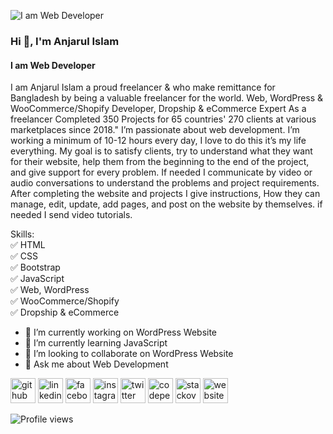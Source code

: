 ![I am Web Developer](https://media-exp1.licdn.com/dms/image/C4E16AQGBCQMYQlAu5Q/profile-displaybackgroundimage-shrink_200_800/0/1663693694458?e=1669248000&v=beta&t=O0Ckv4QouRWmtTrijboARZXLilGGW1qeDSXqQLUKNtk)

### Hi 👋, I'm Anjarul Islam
#### I am Web Developer

I am Anjarul Islam a proud freelancer & who make remittance for Bangladesh by being a valuable freelancer for the world.
Web, WordPress & WooCommerce/Shopify Developer, Dropship & eCommerce Expert 
As a freelancer Completed 350 Projects for 65 countries' 270 clients at various marketplaces since 2018."
I’m passionate about web development. I’m working a minimum of 10-12 hours every day, I love to do this it’s my life everything. My goal is to satisfy clients, try to understand what they want for their website, help them from the beginning to the end of the project, and give support for every problem. If needed I communicate by video or audio conversations to understand the problems and project requirements. After completing the website and projects I give instructions, How they can manage, edit, update, add pages, and post on the website by themselves. if needed I send video tutorials.

Skills: </br> ✅ HTML </br> ✅ CSS </br> ✅  Bootstrap </br>  ✅  JavaScript </br> ✅  Web, WordPress </br> ✅ WooCommerce/Shopify </br>✅ Dropship & eCommerce </br>

- 🔭 I’m currently working on WordPress Website 
- 🌱 I’m currently learning JavaScript 
- 👯 I’m looking to collaborate on WordPress Website 
- 💬 Ask me about Web Development 


[<img src='https://cdn.jsdelivr.net/npm/simple-icons@3.0.1/icons/github.svg' alt='github' height='40'>](https://github.com/anjarul-me)  [<img src='https://cdn.jsdelivr.net/npm/simple-icons@3.0.1/icons/linkedin.svg' alt='linkedin' height='40'>](https://www.linkedin.com/in/anjarul-me/)  [<img src='https://cdn.jsdelivr.net/npm/simple-icons@3.0.1/icons/facebook.svg' alt='facebook' height='40'>](https://www.facebook.com/anjarul360)  [<img src='https://cdn.jsdelivr.net/npm/simple-icons@3.0.1/icons/instagram.svg' alt='instagram' height='40'>](https://www.instagram.com/anjaru.me/)  [<img src='https://cdn.jsdelivr.net/npm/simple-icons@3.0.1/icons/twitter.svg' alt='twitter' height='40'>](https://twitter.com/anjarul_me)  [<img src='https://cdn.jsdelivr.net/npm/simple-icons@3.0.1/icons/codepen.svg' alt='codepen' height='40'>](https://codepen.io/anjarul_me)  [<img src='https://cdn.jsdelivr.net/npm/simple-icons@3.0.1/icons/stackoverflow.svg' alt='stackoverflow' height='40'>](https://stackoverflow.com/users/18517846/anjarul-islam)  [<img src='https://cdn.jsdelivr.net/npm/simple-icons@3.0.1/icons/icloud.svg' alt='website' height='40'>](https://developeranjarul.com)  

![Profile views](https://gpvc.arturio.dev/anjarul-me)  
